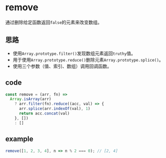 # remove

通过删除给定函数返回`false`的元素来改变数组。

## 思路

- 使用`Array.prototype.filter()`发现数组元素返回`truthy`值。
- 用于使用`Array.prototype.reduce()`删除元素`Array.prototype.splice()`。
- 使用三个参数（值、索引、数组）调用回调函数。

## code

```js
const remove = (arr, fn) =>
  Array.isArray(arr)
    ? arr.filter(fn).reduce((acc, val) => {
      arr.splice(arr.indexOf(val), 1)
      return acc.concat(val)
    }, [])
    : []
```

## example

```js
remove([1, 2, 3, 4], n => n % 2 === 0); // [2, 4]
```
